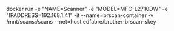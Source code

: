 docker run -e "NAME=Scanner" -e "MODEL=MFC-L2710DW" -e "IPADDRESS=192.168.1.41" -it --name=brscan-container -v /mnt/scans:/scans --net=host edfabre/brother-brscan-skey

